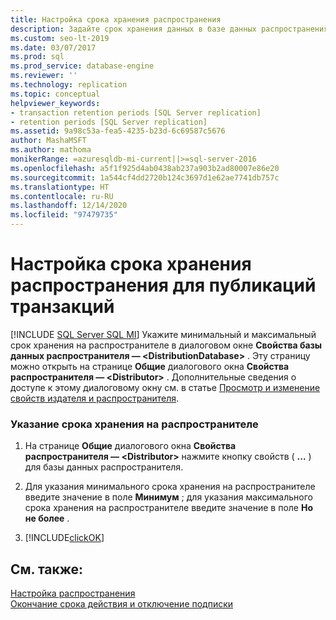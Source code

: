 ```yaml
---
title: Настройка срока хранения распространения
description: Задайте срок хранения данных в базе данных распространения в SQL Server Management Studio (SSMS).
ms.custom: seo-lt-2019
ms.date: 03/07/2017
ms.prod: sql
ms.prod_service: database-engine
ms.reviewer: ''
ms.technology: replication
ms.topic: conceptual
helpviewer_keywords:
- transaction retention periods [SQL Server replication]
- retention periods [SQL Server replication]
ms.assetid: 9a98c53a-fea5-4235-b23d-6c69587c5676
author: MashaMSFT
ms.author: mathoma
monikerRange: =azuresqldb-mi-current||>=sql-server-2016
ms.openlocfilehash: a5f1f925d4ab0438ab237a903b2ad80007e86e20
ms.sourcegitcommit: 1a544cf4dd2720b124c3697d1e62ae7741db757c
ms.translationtype: HT
ms.contentlocale: ru-RU
ms.lasthandoff: 12/14/2020
ms.locfileid: "97479735"
---
```

# <a name="set-distribution-retention-period-for-transactional-publications"></a>Настройка срока хранения распространения для публикаций транзакций
[!INCLUDE [SQL Server SQL MI](../../includes/applies-to-version/sql-asdbmi.md)]
  Укажите минимальный и максимальный срок хранения на распространителе в диалоговом окне **Свойства базы данных распространителя — \<DistributionDatabase>** . Эту страницу можно открыть на странице **Общие** диалогового окна **Свойства распространителя — \<Distributor>** . Дополнительные сведения о доступе к этому диалоговому окну см. в статье [Просмотр и изменение свойств издателя и распространителя](../../relational-databases/replication/view-and-modify-distributor-and-publisher-properties.md).  
  
### <a name="to-specify-the-distribution-retention-period"></a>Указание срока хранения на распространителе  
  
1.  На странице **Общие** диалогового окна **Свойства распространителя — \<Distributor>** нажмите кнопку свойств ( **...** ) для базы данных распространителя.  
  
2.  Для указания минимального срока хранения на распространителе введите значение в поле **Минимум** ; для указания максимального срока хранения на распространителе введите значение в поле **Но не более** .  
  
3.  [!INCLUDE[clickOK](../../includes/clickok-md.md)]  

## <a name="see-also"></a>См. также:  
 [Настройка распространения](../../relational-databases/replication/configure-distribution.md)   
 [Окончание срока действия и отключение подписки](../../relational-databases/replication/subscription-expiration-and-deactivation.md)  
  
  
